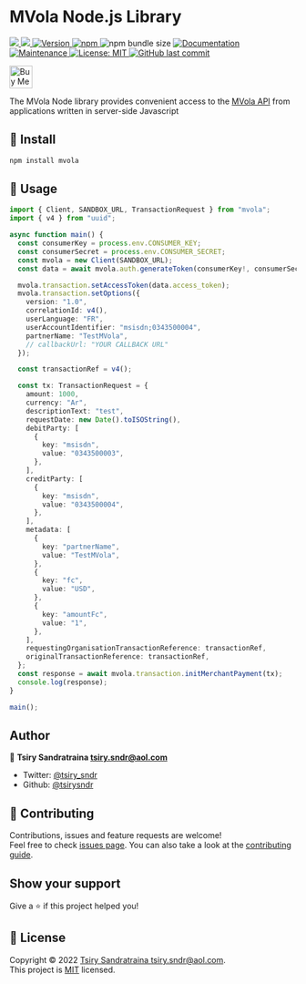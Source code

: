 <h1 align="left">MVola Node.js Library</h1>
<p>
  <a href="https://app.travis-ci.com/github/tsirysndr/mvola-node" target="_blank">
    <img src="https://app.travis-ci.com/tsirysndr/mvola-node.svg?branch=master" />
  </a>
  <a href="https://codecov.io/gh/tsirysndr/mvola-node" target="_blank">
    <img src="https://codecov.io/gh/tsirysndr/mvola-node/branch/master/graph/badge.svg?token=" />
  </a>
  <a href="https://www.npmjs.com/package/mvola" target="_blank">
  <img alt="Version" src="https://img.shields.io/badge/version-1.2.0-cyan.svg?cacheSeconds=2592000" />
  </a>
  <a href="https://www.npmjs.com/package/mvola" target="_blank">
  <img alt="npm" src="https://img.shields.io/npm/dm/mvola?color=%23ff00ff">
  </a>
  <img alt="npm bundle size" src="https://img.shields.io/bundlephobia/min/mvola?color=%230deb99">
  <a href="https://github.com/tsirysndr/mvola-node#readme" target="_blank">
    <img alt="Documentation" src="https://img.shields.io/badge/documentation-yes-brightgreen.svg" />
  </a>
  <a href="https://github.com/tsirysndr/mvola-node/graphs/commit-activity" target="_blank">
    <img alt="Maintenance" src="https://img.shields.io/badge/Maintained%3F-yes-green.svg" />
  </a>
  <a href="https://github.com/tsirysndr/mvola-node/blob/master/LICENSE" target="_blank">
    <img alt="License: MIT" src="https://img.shields.io/badge/License-MIT-blue.svg" />
  </a>
   <a href="https://github.com/tsirysndr/mvola-node/commits/master" target="_blank">
    <img alt="GitHub last commit" src="https://img.shields.io/github/last-commit/tsirysndr/mvola-node">
  </a>
</p>

<p>
<a href="https://www.buymeacoffee.com/tsiry">
  <img src="https://cdn.buymeacoffee.com/buttons/v2/default-red.png" alt="Buy Me A Coffee" height="40" />
</a>
</p>

The MVola Node library provides convenient access to the [MVola API](https://www.mvola.mg/devportal) from applications written in server-side Javascript 

## 🚚 Install

```sh
npm install mvola
```

## 🚀 Usage

```typescript
import { Client, SANDBOX_URL, TransactionRequest } from "mvola";
import { v4 } from "uuid";

async function main() {
  const consumerKey = process.env.CONSUMER_KEY;
  const consumerSecret = process.env.CONSUMER_SECRET;
  const mvola = new Client(SANDBOX_URL);
  const data = await mvola.auth.generateToken(consumerKey!, consumerSecret!);

  mvola.transaction.setAccessToken(data.access_token);
  mvola.transaction.setOptions({
    version: "1.0",
    correlationId: v4(),
    userLanguage: "FR",
    userAccountIdentifier: "msisdn;0343500004",
    partnerName: "TestMVola",
    // callbackUrl: "YOUR CALLBACK URL"
  });

  const transactionRef = v4();

  const tx: TransactionRequest = {
    amount: 1000,
    currency: "Ar",
    descriptionText: "test",
    requestDate: new Date().toISOString(),
    debitParty: [
      {
        key: "msisdn",
        value: "0343500003",
      },
    ],
    creditParty: [
      {
        key: "msisdn",
        value: "0343500004",
      },
    ],
    metadata: [
      {
        key: "partnerName",
        value: "TestMVola",
      },
      {
        key: "fc",
        value: "USD",
      },
      {
        key: "amountFc",
        value: "1",
      },
    ],
    requestingOrganisationTransactionReference: transactionRef,
    originalTransactionReference: transactionRef,
  };
  const response = await mvola.transaction.initMerchantPayment(tx);
  console.log(response);
}

main();

```

## Author

👤 **Tsiry Sandratraina <tsiry.sndr@aol.com>**

* Twitter: [@tsiry_sndr](https://twitter.com/tsiry_sndr)
* Github: [@tsirysndr](https://github.com/tsirysndr)

## 🤝 Contributing

Contributions, issues and feature requests are welcome!<br />Feel free to check [issues page](https://github.com/tsirysndr/mvola-node/issues). You can also take a look at the [contributing guide](https://github.com/tsirysndr/mvola-node/blob/master/CONTRIBUTING.md).

## Show your support

Give a ⭐️ if this project helped you!

## 📝 License

Copyright © 2022 [Tsiry Sandratraina <tsiry.sndr@aol.com>](https://github.com/tsirysndr).<br />
This project is [MIT](https://github.com/tsirysndr/mvola-node/blob/master/LICENSE) licensed.


